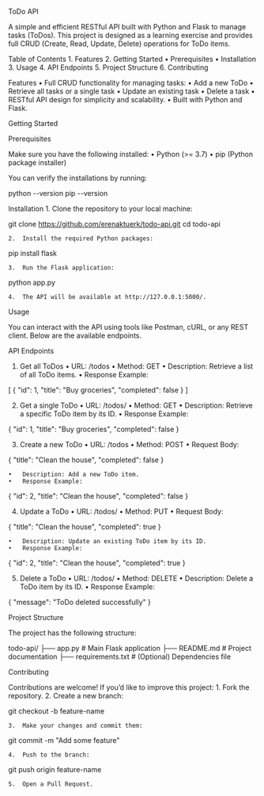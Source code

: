 ToDo API

A simple and efficient RESTful API built with Python and Flask to manage tasks (ToDos). This project is designed as a learning exercise and provides full CRUD (Create, Read, Update, Delete) operations for ToDo items.

Table of Contents
	1.	Features
	2.	Getting Started
	•	Prerequisites
	•	Installation
	3.	Usage
	4.	API Endpoints
	5.	Project Structure
	6.	Contributing

Features
	•	Full CRUD functionality for managing tasks:
	•	Add a new ToDo
	•	Retrieve all tasks or a single task
	•	Update an existing task
	•	Delete a task
	•	RESTful API design for simplicity and scalability.
	•	Built with Python and Flask.

Getting Started

Prerequisites

Make sure you have the following installed:
	•	Python (>= 3.7)
	•	pip (Python package installer)

You can verify the installations by running:

python --version
pip --version

Installation
	1.	Clone the repository to your local machine:

git clone https://github.com/erenaktuerk/todo-api.git
cd todo-api


	2.	Install the required Python packages:

pip install flask


	3.	Run the Flask application:

python app.py


	4.	The API will be available at http://127.0.0.1:5000/.

Usage

You can interact with the API using tools like Postman, cURL, or any REST client. Below are the available endpoints.

API Endpoints

1. Get all ToDos
	•	URL: /todos
	•	Method: GET
	•	Description: Retrieve a list of all ToDo items.
	•	Response Example:

[
  {
    "id": 1,
    "title": "Buy groceries",
    "completed": false
  }
]



2. Get a single ToDo
	•	URL: /todos/<id>
	•	Method: GET
	•	Description: Retrieve a specific ToDo item by its ID.
	•	Response Example:

{
  "id": 1,
  "title": "Buy groceries",
  "completed": false
}



3. Create a new ToDo
	•	URL: /todos
	•	Method: POST
	•	Request Body:

{
  "title": "Clean the house",
  "completed": false
}


	•	Description: Add a new ToDo item.
	•	Response Example:

{
  "id": 2,
  "title": "Clean the house",
  "completed": false
}

4. Update a ToDo
	•	URL: /todos/<id>
	•	Method: PUT
	•	Request Body:

{
  "title": "Clean the house",
  "completed": true
}


	•	Description: Update an existing ToDo item by its ID.
	•	Response Example:

{
  "id": 2,
  "title": "Clean the house",
  "completed": true
}

5. Delete a ToDo
	•	URL: /todos/<id>
	•	Method: DELETE
	•	Description: Delete a ToDo item by its ID.
	•	Response Example:

{
  "message": "ToDo deleted successfully"
}

Project Structure

The project has the following structure:

todo-api/
├── app.py            # Main Flask application
├── README.md         # Project documentation
├── requirements.txt  # (Optional) Dependencies file

Contributing

Contributions are welcome! If you’d like to improve this project:
	1.	Fork the repository.
	2.	Create a new branch:

git checkout -b feature-name


	3.	Make your changes and commit them:

git commit -m "Add some feature"


	4.	Push to the branch:

git push origin feature-name


	5.	Open a Pull Request.
